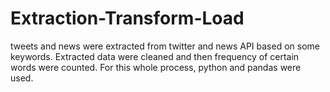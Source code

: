 # Extraction-Transform-Load
tweets and news were extracted from twitter and news API based on some keywords. Extracted data were cleaned and then frequency of certain words were counted. For this whole process, python and pandas were used.
